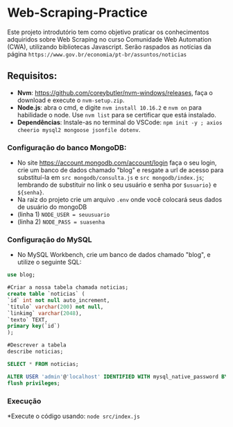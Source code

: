 # Web-Scraping-Practice
Este projeto introdutório tem como objetivo praticar os conhecimentos adquiridos sobre Web Scraping no curso Comunidade Web Automation (CWA), utilizando bibliotecas Javascript. Serão raspados as notícias da página `https://www.gov.br/economia/pt-br/assuntos/noticias` 
## Requisitos:
* **Nvm**: https://github.com/coreybutler/nvm-windows/releases, faça o download e execute o `nvm-setup.zip`.
* **Node.js**: abra o cmd, e digite `nvm install 10.16.2` e `nvm on` para habilidade o node. Use `nvm list` para se certificar que está instalado.
* **Dependências**: Instale-as no terminal do VSCode: `npm init -y ; axios cheerio mysql2 mongoose jsonfile dotenv`.
### Configuração do banco MongoDB: 
* No site https://account.mongodb.com/account/login faça o seu login, crie um banco de dados chamado "blog" e resgate a url de acesso para substituí-la em `src mongodb/consulta.js` e `src mongodb/index.js`; lembrando de substituir no link o seu usuário e senha por `$usuario}` e `${senha}`.
* Na raiz do projeto crie um arquivo `.env` onde você colocará seus dados de usuário do mongoDB
* (linha 1) `NODE_USER = seuusuario`
* (linha 2) `NODE_PASS = suasenha`

### Configuração do MySQL
* No MySQL Workbench, crie um banco de dados chamado "blog", e utilize o seguinte SQL:
 ```sql
use blog;

#Criar a nossa tabela chamada noticias; 
create table `noticias` ( 
`id` int not null auto_increment, 
`titulo` varchar(200) not null, 
`linkimg` varchar(2048), 
`texto` TEXT,
primary key(`id`)
);

#Descrever a tabela
describe noticias;

SELECT * FROM noticias;

ALTER USER 'admin'@'localhost' IDENTIFIED WITH mysql_native_password BY '123456';
flush privileges;
```

### Execução
*Execute o código usando: `node src/index.js`
